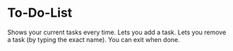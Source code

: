 # To-Do-List
Shows your current tasks every time.  Lets you add a task.  Lets you remove a task (by typing the exact name).  You can exit when done.
